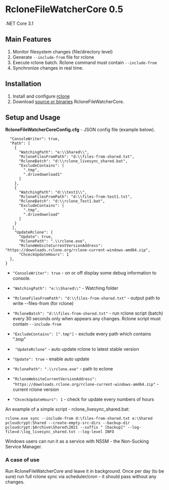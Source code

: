 # RcloneFileWatcherCore 0.5
.NET Core 3.1

## Main Features
1. Monitor filesystem changes (file/directory level)
2. Generate ```--include-from``` file for rclone
3. Execute rclone batch. Rclone command must contain ```--include-from```
4. Synchronize changes in real time.

## Installation
1. Install and configure [rclone](https://rclone.org/)
2. Download [source or binaries](https://github.com/mstarczewski/RcloneFileWatcherCore/releases) RcloneFileWatcherCore.

## Setup and Usage
**RcloneFileWatcherCoreConfig.cfg** - JSON config file (example below).
```{
  "ConsoleWriter": true,
  "Path": [
    {
      "WatchingPath": "e:\\Shared\\",
      "RcloneFilesFromPath": "d:\\files-from-shared.txt",
      "RcloneBatch": "d:\\rclone_livesync_shared.bat",
      "ExcludeContains": [
        ".tmp",
        ".drivedownload1"
      ]
    },
    {
      "WatchingPath": "d:\\test1\\",
      "RcloneFilesFromPath": "d:\\files-from-test1.txt",
      "RcloneBatch": "d:\\rclone_Test1.bat",
      "ExcludeContains": [
        ".tmp",
        ".drivedownload"
      ]
    }
   ],
    "UpdateRclone": {
      "Update": true,
      "RclonePath": ".\\rclone.exe",
      "RcloneWebsiteCurrentVersionAddress": "https://downloads.rclone.org/rclone-current-windows-amd64.zip",
      "ChceckUpdateHours": 1
  },
}
```
- ```"ConsoleWriter": true``` - on or off display some debug information to console.

- ```"WatchingPath": "e:\\Shared\\"```  - Watching folder

- ```"RcloneFilesFromPath": "d:\\files-from-shared.txt"``` - output path to write --files-from (for rclone)

- ```"RcloneBatch": "d:\\files-from-shared.txt"``` - run rclone script (batch) every 30 seconds only when appears any changes. Rclone script must contain ```--include-from```

- ```"ExcludeContains": [".tmp"]``` - exclude every path which contains ".tmp"

- ``` "UpdateRclone"``` - auto update rclone to latest stable version

- ```"Update": true``` - enable auto update

- ```"RclonePath": ".\\rclone.exe"``` - path to eclone

- ```"RcloneWebsiteCurrentVersionAddress": "https://downloads.rclone.org/rclone-current-windows-amd64.zip"``` - current rclone version

- ```"ChceckUpdateHours": 1``` - check for update every numbers of hours


An example of a simple script - rclone_livesync_shared.bat:

```rclone.exe sync --include-from d:\files-from-shared.txt e:\Shared pcloudcrypt:Shared --create-empty-src-dirs --backup-dir pcloudcrypt:$Archive\Shared\2021 --suffix " [backup]" --log-file=d:\log_livesync_shared.txt --log-level INFO```

Windows users can run it as a service with NSSM - the Non-Sucking Service Manager.

### A case of use
Run RcloneFileWatcherCore and leave it in background. Once per day (to be sure) run full rclone sync via scheduler/cron - it should pass without any changes.
